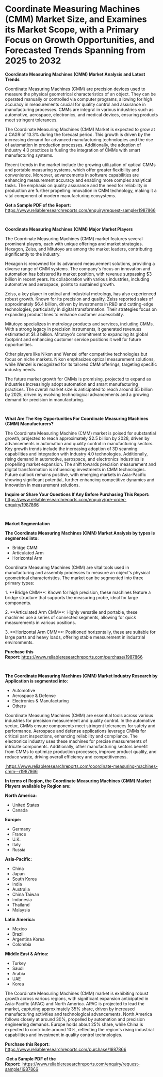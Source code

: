 <p><h1>Coordinate Measuring Machines (CMM) Market Size, and Examines its Market Scope, with a Primary Focus on Growth Opportunities, and Forecasted Trends Spanning from 2025 to 2032</h1></p><p><strong>Coordinate Measuring Machines (CMM) Market Analysis and Latest Trends</strong></p>
<p><p>Coordinate Measuring Machines (CMM) are precision devices used to measure the physical geometrical characteristics of an object. They can be operated manually or controlled via computer programs, allowing for high accuracy in measurements crucial for quality control and assurance in manufacturing processes. CMMs are integral in various industries such as automotive, aerospace, electronics, and medical devices, ensuring products meet stringent tolerances.</p><p>The Coordinate Measuring Machines (CMM) Market is expected to grow at a CAGR of 13.3% during the forecast period. This growth is driven by the increasing demand for advanced manufacturing technologies and the rise of automation in production processes. Additionally, the adoption of Industry 4.0 practices is fueling the integration of CMMs with smart manufacturing systems.</p><p>Recent trends in the market include the growing utilization of optical CMMs and portable measuring systems, which offer greater flexibility and convenience. Moreover, advancements in software capabilities are enhancing measurement accuracy and enabling more complex analytical tasks. The emphasis on quality assurance and the need for reliability in production are further propelling innovation in CMM technology, making it a vital component of modern manufacturing ecosystems.</p></p>
<p><strong>Get a Sample PDF of the Report:&nbsp;</strong> <a href="https://www.reliableresearchreports.com/enquiry/request-sample/1987866?utm_campaign=115&utm_medium=2&utm_source=Github&utm_content=ia&utm_term=12042025&utm_id=coordinate-measuring-machines-cmm">https://www.reliableresearchreports.com/enquiry/request-sample/1987866</a></p>
<p>&nbsp;</p>
<p><strong>Coordinate Measuring Machines (CMM) Major Market Players</strong></p>
<p><p>The Coordinate Measuring Machines (CMM) market features several prominent players, each with unique offerings and market strategies. Hexagon, Zeiss, and Mitutoyo are among the market leaders, contributing significantly to the industry. </p><p>Hexagon is renowned for its advanced measurement solutions, providing a diverse range of CMM systems. The company's focus on innovation and automation has bolstered its market position, with revenue surpassing $3 billion in recent years. Its collaboration with various industries, including automotive and aerospace, points to sustained growth.</p><p>Zeiss, a key player in optical and industrial metrology, has also experienced robust growth. Known for its precision and quality, Zeiss reported sales of approximately $6.4 billion, driven by investments in R&D and cutting-edge technologies, particularly in digital transformation. Their strategies focus on expanding product lines to enhance customer accessibility.</p><p>Mitutoyo specializes in metrology products and services, including CMMs. With a strong legacy in precision instruments, it generated revenues estimated at $1.3 billion. Mitutoyo's commitment to expanding its global footprint and enhancing customer service positions it well for future opportunities.</p><p>Other players like Nikon and Wenzel offer competitive technologies but focus on niche markets. Nikon emphasizes optical measurement solutions, while Wenzel is recognized for its tailored CMM offerings, targeting specific industry needs. </p><p>The future market growth for CMMs is promising, projected to expand as industries increasingly adopt automation and smart manufacturing practices. The overall market size is anticipated to reach around $5 billion by 2025, driven by evolving technological advancements and a growing demand for precision in manufacturing.</p></p>
<p>&nbsp;</p>
<p><strong>What Are The Key Opportunities For Coordinate Measuring Machines (CMM) Manufacturers?</strong></p>
<p><p>The Coordinate Measuring Machine (CMM) market is poised for substantial growth, projected to reach approximately $2.5 billion by 2028, driven by advancements in automation and quality control in manufacturing sectors. Key growth trends include the increasing adoption of 3D scanning capabilities and integration with Industry 4.0 technologies. Additionally, rising demand in automotive, aerospace, and electronics industries is propelling market expansion. The shift towards precision measurement and digital transformation is influencing investments in CMM technologies. Future outlook remains positive, with emerging markets in Asia-Pacific showing significant potential, further enhancing competitive dynamics and innovation in measurement solutions.</p></p>
<p><strong>Inquire or Share Your Questions If Any Before Purchasing This Report:</strong> <a href="https://www.reliableresearchreports.com/enquiry/pre-order-enquiry/1987866?utm_campaign=115&utm_medium=2&utm_source=Github&utm_content=ia&utm_term=12042025&utm_id=coordinate-measuring-machines-cmm">https://www.reliableresearchreports.com/enquiry/pre-order-enquiry/1987866</a></p>
<p>&nbsp;</p>
<p><strong>Market Segmentation</strong></p>
<p><strong>The Coordinate Measuring Machines (CMM) Market Analysis by types is segmented into:</strong></p>
<p><ul><li>Bridge CMM</li><li>Articulated Arm</li><li>Horizontal Arm</li></ul></p>
<p><p>Coordinate Measuring Machines (CMM) are vital tools used in manufacturing and assembly processes to measure an object's physical geometrical characteristics. The market can be segmented into three primary types: </p><p>1. **Bridge CMM**: Known for high precision, these machines feature a bridge structure that supports the measuring probe, ideal for large components. </p><p>2. **Articulated Arm CMM**: Highly versatile and portable, these machines use a series of connected segments, allowing for quick measurements in various positions. </p><p>3. **Horizontal Arm CMM**: Positioned horizontally, these are suitable for large parts and heavy loads, offering stable measurement in industrial environments.</p></p>
<p><strong>Purchase this Report:&nbsp;</strong><a href="https://www.reliableresearchreports.com/purchase/1987866?utm_campaign=115&utm_medium=2&utm_source=Github&utm_content=ia&utm_term=12042025&utm_id=coordinate-measuring-machines-cmm">https://www.reliableresearchreports.com/purchase/1987866</a></p>
<p>&nbsp;</p>
<p><strong>The Coordinate Measuring Machines (CMM) Market Industry Research by Application is segmented into:</strong></p>
<p><ul><li>Automotive</li><li>Aerospace & Defense</li><li>Electronics & Manufacturing</li><li>Others</li></ul></p>
<p><p>Coordinate Measuring Machines (CMM) are essential tools across various industries for precision measurement and quality control. In the automotive sector, CMMs ensure components meet stringent tolerances for safety and performance. Aerospace and defense applications leverage CMMs for critical part inspections, enhancing reliability and compliance. The electronics industry uses these machines for precise measurements of intricate components. Additionally, other manufacturing sectors benefit from CMMs to optimize production processes, improve product quality, and reduce waste, driving overall efficiency and competitiveness.</p></p>
<p><a href="https://www.reliableresearchreports.com/coordinate-measuring-machines-cmm--r1987866?utm_campaign=115&utm_medium=2&utm_source=Github&utm_content=ia&utm_term=12042025&utm_id=coordinate-measuring-machines-cmm">&nbsp;https://www.reliableresearchreports.com/coordinate-measuring-machines-cmm--r1987866</a></p>
<p><strong>In terms of Region, the Coordinate Measuring Machines (CMM) Market Players available by Region are:</strong></p>
<p>
    <p> <strong> North America: </strong>
        <ul>
            <li>United States</li>
            <li>Canada</li>
        </ul>
        </p> 
    <p> <strong> Europe: </strong>
        <ul>
            <li>Germany</li>
            <li>France</li>
            <li>U.K.</li>
            <li>Italy</li>
            <li>Russia</li>
        </ul>
        </p> 
    <p> <strong> Asia-Pacific: </strong>
        <ul>
            <li>China</li>
            <li>Japan</li>
            <li>South Korea</li>
            <li>India</li>
            <li>Australia</li>
            <li>China Taiwan</li>
            <li>Indonesia</li>
            <li>Thailand</li>
            <li>Malaysia</li>
        </ul>
        </p> 
    <p> <strong> Latin America: </strong>
        <ul>
            <li>Mexico</li>
            <li>Brazil</li>
            <li>Argentina Korea</li>
            <li>Colombia</li>
        </ul>
        </p> 
    <p> <strong> Middle East & Africa: </strong>
        <ul>
            <li>Turkey</li>
            <li>Saudi</li>
            <li>Arabia</li>
            <li>UAE</li>
            <li>Korea</li>
        </ul>
    </p>
    </p>
<p><p>The Coordinate Measuring Machines (CMM) market is exhibiting robust growth across various regions, with significant expansion anticipated in Asia-Pacific (APAC) and North America. APAC is projected to lead the market, capturing approximately 35% share, driven by increased manufacturing activities and technological advancements. North America follows closely at around 30%, propelled by automation and precision engineering demands. Europe holds about 25% share, while China is expected to contribute around 10%, reflecting the region's rising industrial capabilities and investment in quality control technologies.</p></p>
<p><strong>Purchase this Report: </strong><a href="https://www.reliableresearchreports.com/purchase/1987866?utm_campaign=115&utm_medium=2&utm_source=Github&utm_content=ia&utm_term=12042025&utm_id=coordinate-measuring-machines-cmm">https://www.reliableresearchreports.com/purchase/1987866</a></p>
<p>&nbsp;<strong>Get a Sample PDF of the Report:&nbsp;&nbsp;</strong><a href="https://www.reliableresearchreports.com/enquiry/request-sample/1987866?utm_campaign=115&utm_medium=2&utm_source=Github&utm_content=ia&utm_term=12042025&utm_id=coordinate-measuring-machines-cmm">https://www.reliableresearchreports.com/enquiry/request-sample/1987866</a></p>
<p><strong></strong></p>
<p><p></p><p></p><p></p></p>